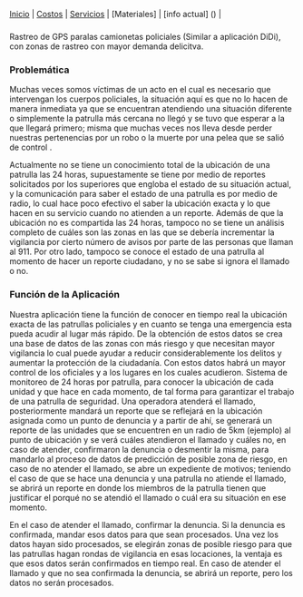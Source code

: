 
[Inicio](https://rene-cruz.github.io/InnovaHack/) | [Costos](https://rene-cruz.github.io/InnovaHack/costos.html) | [Servicios](https://rene-cruz.github.io/InnovaHack/servicios.html) | [Materiales] | [info actual] () | 

### <Titulo del Proyecto>
Rastreo de GPS paralas camionetas policiales (Similar a aplicación DiDi), con zonas de rastreo con mayor demanda delicitva. 

### Problemática
 Muchas veces somos víctimas de un acto en el cual es necesario que intervengan los cuerpos policiales, la situación aquí es que no lo hacen de manera inmediata ya que se encuentran atendiendo una situación diferente o simplemente la patrulla más cercana no llegó y se tuvo que esperar a la que llegará primero; misma que muchas veces nos lleva desde perder nuestras pertenencias por un robo o la muerte por una pelea que se salió de control .

Actualmente no se tiene un conocimiento total de la ubicación de una patrulla las 24 horas, supuestamente se tiene por medio de reportes solicitados por los superiores que engloba el estado de su situación actual, y la comunicación para saber el estado de una patrulla es por medio de radio, lo cual hace poco efectivo el saber la ubicación exacta y lo que hacen en su servicio cuando no atienden a un reporte.
Además de que la ubicación no es compartida las 24 horas, tampoco no se tiene un análisis completo de cuáles son las zonas en las que se debería incrementar la vigilancia por cierto número de avisos por parte de las personas que llaman al 911.
Por otro lado, tampoco se conoce el estado de una patrulla al momento de hacer un reporte ciudadano, y no se sabe si ignora el llamado o no.

### Función de la Aplicación
  
Nuestra aplicación tiene la función de conocer en tiempo real la ubicación exacta de las patrullas policiales y en cuanto se tenga una emergencia esta pueda acudir al lugar más rápido. De la obtención de estos datos se crea una base de datos de las zonas con más riesgo y que necesitan mayor vigilancia lo cual puede ayudar a reducir considerablemente los delitos y aumentar la protección de la ciudadanía.
Con estos datos habrá un mayor control de los oficiales y a los lugares en los cuales acudieron. Sistema de monitoreo de 24 horas por patrulla, para conocer la ubicación de cada unidad y que hace en cada momento, de tal forma para garantizar el trabajo de una patrulla de seguridad. 
Una operadora atenderá el llamado, posteriormente mandará un reporte que se reflejará en la ubicación asignada como un punto de denuncia y a partir de ahí, se generará un reporte de las unidades que se encuentren en un radio de 5km (ejemplo) al punto de ubicación y se verá cuáles atendieron el llamado y cuáles no, en caso de atender, confirmaron la denuncia o desmentir la misma, para mandarlo al proceso de datos de predicción de posible zona de riesgo, en caso de no atender el llamado, se abre un expediente de motivos; teniendo el caso de que se hace una denuncia y una patrulla no atiende el llamado, se abrirá un reporte en donde los miembros de la patrulla tienen que justificar el porqué no se atendió el llamado o cuál era su situación en ese momento.
 
En el caso de atender el llamado, confirmar la denuncia. Si la denuncia es confirmada, mandar esos datos para que sean procesados. Una vez los datos hayan sido procesados, se elegirán zonas de posible riesgo para que las patrullas hagan rondas de vigilancia en esas locaciones, la ventaja es que esos datos serán confirmados en tiempo real.
En caso de atender el llamado y que no sea confirmada la denuncia, se abrirá un reporte, pero los datos no serán procesados.
 
